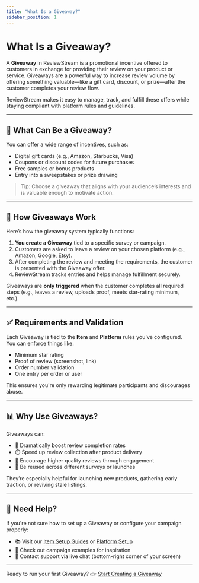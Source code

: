 ```yaml
---
title: "What Is a Giveaway?"
sidebar_position: 1
---
```


# What Is a Giveaway?

A **Giveaway** in ReviewStream is a promotional incentive offered to customers in exchange for providing their review on your product or service. Giveaways are a powerful way to increase review volume by offering something valuable—like a gift card, discount, or prize—after the customer completes your review flow.

ReviewStream makes it easy to manage, track, and fulfill these offers while staying compliant with platform rules and guidelines.

---

## 🎁 What Can Be a Giveaway?

You can offer a wide range of incentives, such as:

-   Digital gift cards (e.g., Amazon, Starbucks, Visa)
-   Coupons or discount codes for future purchases
-   Free samples or bonus products
-   Entry into a sweepstakes or prize drawing

> Tip: Choose a giveaway that aligns with your audience’s interests and is valuable enough to motivate action.

---

## 🔐 How Giveaways Work

Here’s how the giveaway system typically functions:

1. **You create a Giveaway** tied to a specific survey or campaign.
2. Customers are asked to leave a review on your chosen platform (e.g., Amazon, Google, Etsy).
3. After completing the review and meeting the requirements, the customer is presented with the Giveaway offer.
4. ReviewStream tracks entries and helps manage fulfillment securely.

Giveaways are **only triggered** when the customer completes all required steps (e.g., leaves a review, uploads proof, meets star-rating minimum, etc.).

---

## ✅ Requirements and Validation

Each Giveaway is tied to the **Item** and **Platform** rules you've configured. You can enforce things like:

-   Minimum star rating
-   Proof of review (screenshot, link)
-   Order number validation
-   One entry per order or user

This ensures you're only rewarding legitimate participants and discourages abuse.

---

## 📊 Why Use Giveaways?

Giveaways can:

-   🎯 Dramatically boost review completion rates
-   ⏱️ Speed up review collection after product delivery
-   💬 Encourage higher quality reviews through engagement
-   🔁 Be reused across different surveys or launches

They’re especially helpful for launching new products, gathering early traction, or reviving stale listings.

---

## 🙋 Need Help?

If you're not sure how to set up a Giveaway or configure your campaign properly:

-   📚 Visit our [Item Setup Guides](../items/what) or [Platform Setup](../platforms/what)
-   🎯 Check out campaign examples for inspiration
-   💬 Contact support via live chat (bottom-right corner of your screen)

---

Ready to run your first Giveaway? 👉 [Start Creating a Giveaway](./create)
